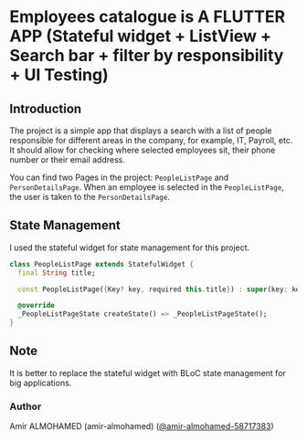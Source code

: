 # Employees catalogue is A FLUTTER APP (Stateful widget + ListView + Search bar + filter by responsibility + UI Testing)
## Introduction
The project is a simple app that displays a search with a list of people responsible for different areas in the company, for example, IT, Payroll, etc. It should allow for checking where selected employees sit, their phone number or their email address.

You can find two Pages in the project: `PeopleListPage` and `PersonDetailsPage`. When an employee is selected in the `PeopleListPage`, the user is taken to the `PersonDetailsPage`.

## State Management
I used the stateful widget for state management for this project.

```dart
class PeopleListPage extends StatefulWidget {
  final String title;

  const PeopleListPage({Key? key, required this.title}) : super(key: key);

  @override
  _PeopleListPageState createState() => _PeopleListPageState();
}
```

## Note
It is better to replace the stateful widget with BLoC state management for big applications.

### Author
Amir ALMOHAMED (amir-almohamed) ([@amir-almohamed-58717383](https://www.linkedin.com/in/amir-almohamed-58717383/))
